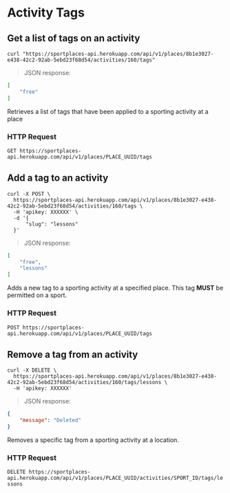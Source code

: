# Activity Tags

## Get a list of tags on an activity

```shell
curl "https://sportplaces-api.herokuapp.com/api/v1/places/8b1e3027-e438-42c2-92ab-5ebd23f68d54/activities/160/tags"
```

> JSON response:

```json
[
    "free"
]
```

Retrieves a list of tags that have been applied to a sporting activity at a place

### HTTP Request

`GET https://sportplaces-api.herokuapp.com/api/v1/places/PLACE_UUID/tags`

## Add a tag to an activity

```shell
curl -X POST \
  https://sportplaces-api.herokuapp.com/api/v1/places/8b1e3027-e438-42c2-92ab-5ebd23f68d54/activities/160/tags \
  -H 'apikey: XXXXXX' \
  -d '{
	  "slug": "lessons"
  }'
```

> JSON response:

```json
[
    "free",
    "lessons"
]
```

Adds a new tag to a sporting activity at a specified place. This tag **MUST** be permitted on a sport.

### HTTP Request

`POST https://sportplaces-api.herokuapp.com/api/v1/places/PLACE_UUID/tags`

## Remove a tag from an activity

```shell
curl -X DELETE \
  https://sportplaces-api.herokuapp.com/api/v1/places/8b1e3027-e438-42c2-92ab-5ebd23f68d54/activities/160/tags/lessons \
  -H 'apikey: XXXXXX'
```

> JSON response:

```json
{
    "message": "Deleted"
}
```

Removes a specific tag from a sporting activity at a location.

### HTTP Request

`DELETE https://sportplaces-api.herokuapp.com/api/v1/places/PLACE_UUID/activities/SPORT_ID/tags/lessons`
